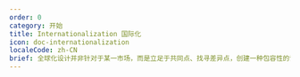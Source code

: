 ```yaml
---
order: 0
category: 开始
title: Internationalization 国际化
icon: doc-internationalization
localeCode: zh-CN
brief: 全球化设计并非针对于某一市场，而是立足于共同点、找寻差异点，创建一种包容性的设计，以便不同国家地区的不同用户能够理解相同的设计语言，保证界面的基础体验。
---
```



<InternationalizationTabs locale="zh-CN" />


